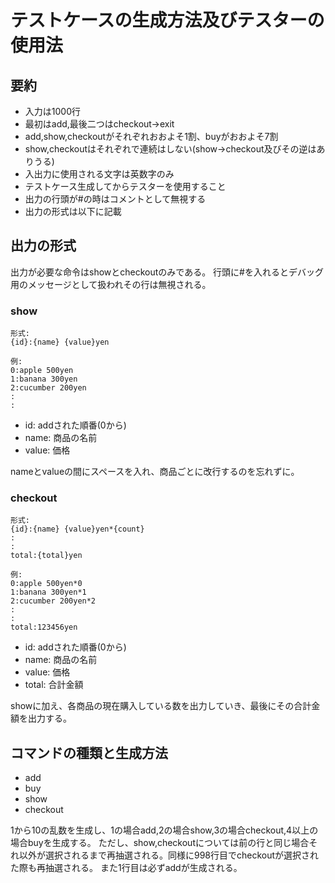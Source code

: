 # テストケースの生成方法及びテスターの使用法

## 要約
- 入力は1000行
- 最初はadd,最後二つはcheckout->exit
- add,show,checkoutがそれぞれおおよそ1割、buyがおおよそ7割
- show,checkoutはそれぞれで連続はしない(show->checkout及びその逆はありうる)
- 入出力に使用される文字は英数字のみ
- テストケース生成してからテスターを使用すること
- 出力の行頭が#の時はコメントとして無視する
- 出力の形式は以下に記載

## 出力の形式
出力が必要な命令はshowとcheckoutのみである。
行頭に#を入れるとデバッグ用のメッセージとして扱われその行は無視される。
### show
```
形式:
{id}:{name} {value}yen

例:
0:apple 500yen
1:banana 300yen
2:cucumber 200yen
:
:
```

- id: addされた順番(0から)
- name: 商品の名前
- value: 価格

nameとvalueの間にスペースを入れ、商品ごとに改行するのを忘れずに。

### checkout
```
形式:
{id}:{name} {value}yen*{count}
:
:
total:{total}yen

例:
0:apple 500yen*0
1:banana 300yen*1
2:cucumber 200yen*2
:
:
total:123456yen
```

- id: addされた順番(0から)
- name: 商品の名前
- value: 価格
- total: 合計金額

showに加え、各商品の現在購入している数を出力していき、最後にその合計金額を出力する。


## コマンドの種類と生成方法
- add
- buy
- show
- checkout

1から10の乱数を生成し、1の場合add,2の場合show,3の場合checkout,4以上の場合buyを生成する。
ただし、show,checkoutについては前の行と同じ場合それ以外が選択されるまで再抽選される。同様に998行目でcheckoutが選択された際も再抽選される。
また1行目は必ずaddが生成される。